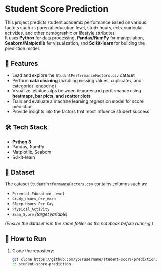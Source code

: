 
# Student Score Prediction

This project predicts student academic performance based on various factors such as parental education level, study hours, extracurricular activities, and other demographic or lifestyle attributes.  
It uses **Python** for data processing, **Pandas/NumPy** for manipulation, **Seaborn/Matplotlib** for visualization, and **Scikit-learn** for building the prediction model.

## 📌 Features
- Load and explore the `StudentPerformanceFactors.csv` dataset
- Perform **data cleaning** (handling missing values, duplicates, and categorical encoding)
- Visualize relationships between features and performance using **heatmaps, bar plots, and scatter plots**
- Train and evaluate a machine learning regression model for score prediction
- Provide insights into the factors that most influence student success

## 🛠 Tech Stack
- **Python 3**
- Pandas, NumPy
- Matplotlib, Seaborn
- Scikit-learn

## 📂 Dataset
The dataset `StudentPerformanceFactors.csv` contains columns such as:
- `Parental_Education_Level`
- `Study_Hours_Per_Week`
- `Sleep_Hours_Per_Day`
- `Physical_Activity`
- `Exam_Score` *(target variable)*

*(Ensure the dataset is in the same folder as the notebook before running.)*

## 🚀 How to Run
1. Clone the repository:
   ```bash
   git clone https://github.com/yourusername/student-score-prediction.git
   cd student-score-prediction
